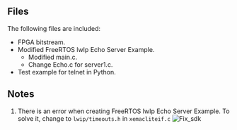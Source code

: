 ## Files
The following files are included:
- FPGA bitstream.
- Modified FreeRTOS lwIp Echo Server Example.
  - Modified main.c.
  - Change Echo.c for server1.c.
- Test example for telnet in Python.

## Notes
1. There is an error when creating FreeRTOS lwIp Echo Server Example. To solve it, change to `lwip/timeouts.h` in `xemacliteif.c`
![Fix_sdk](https://github.com/asbc19/SNN_Interface/assets/67765415/cca58932-f1c7-43cc-8be0-135692d8f846)
